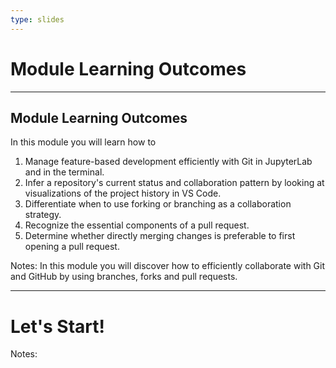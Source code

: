 ```yaml
---
type: slides
---
```


# Module Learning Outcomes

---

## Module Learning Outcomes

In this module you will learn how to

1. Manage feature-based development efficiently with Git in JupyterLab and in the terminal.
2. Infer a repository's current status and collaboration pattern by looking at visualizations of the project history in VS Code.
3. Differentiate when to use forking or branching as a collaboration strategy.
4. Recognize the essential components of a pull request.
5. Determine whether directly merging changes is preferable to first opening a pull request.

Notes:
In this module you will discover how to efficiently collaborate with Git and GitHub by using branches, forks and pull requests.

---

# Let's Start!

Notes:

<br>

